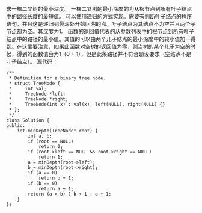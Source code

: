 求一棵二叉树的最小深度。
一棵二叉树的最小深度的为从根节点到所有叶子结点中的路径长度的最短值。
可以使用递归的方式实现。需要有判断叶子结点的程序语句，并且这是递归到最深处开始回溯的点。叶子结点为其结点不为空并且两个子节点都为空。其深度为1。
函数的返回值代表的从参数列表中的根节点到所有叶子结点中的路径的最小值。其值的可以由两个儿子结点的最小深度中的较小值加一得到。在这里要注意，如果此函数对空树的返回值为零，则当树的某个儿子为空的时候，得到的函数值会为1（0 + 1），但是此条路径并不符合题设要求（空结点不是叶子结点）。
源代码：
```
/**
 * Definition for a binary tree node.
 * struct TreeNode {
 *     int val;
 *     TreeNode *left;
 *     TreeNode *right;
 *     TreeNode(int x) : val(x), left(NULL), right(NULL) {}
 * };
 */
class Solution {
public:
    int minDepth(TreeNode* root) {
        int a, b;
        if (root == NULL)
            return 0;
        if (root->left == NULL && root->right == NULL)
            return 1;
        a = minDepth(root->left);
        b = minDepth(root->right);
        if (a == 0)
            return b + 1;
        if (b == 0)
            return a + 1;
        return (a > b) ? b + 1 : a + 1;
    }
};
```